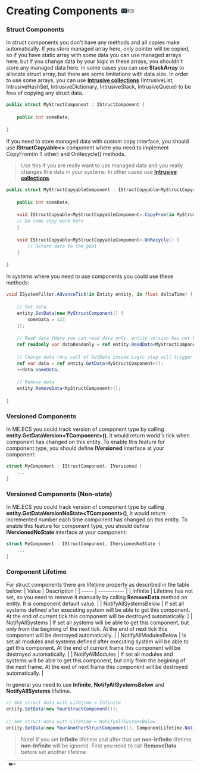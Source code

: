 # Creating Components [![](Logo-Tiny.png)](/../../#glossary)

### Struct Components

In struct components you don't have any methods and all copies make automatically.
If you store managed array here, only pointer will be copied, so if you have static array with some data you can use managed arrays here, but if you change data by your logic in these arrays, you shouldn't store any managed data here. In some cases you can use **StackArray** to allocate struct array, but there are some limitations with data size.
In order to use some arrays, you can use [**Intrusive collections**](https://github.com/chromealex/ecs-submodule/tree/master/ECS/Core/Collections/Intrusive) (IntrusiveList, IntrusiveHashSet, IntrusiveDictionary, IntrusiveStack, IntrusiveQueue) to be free of copying any struct data.

```csharp
public struct MyStructComponent : IStructComponent {
        
    public int someData;

}
```

If you need to store managed data with custom copy interface, you should use **IStructCopyable<>** component where you need to implement CopyFrom(in T other) and OnRecycle() methods.
> Use this if you are really want to use managed data and you really changes this data in your systems. In other cases use [**Intrusive collections**](https://github.com/chromealex/ecs-submodule/tree/master/ECS/Core/Collections/Intrusive).
```csharp
public struct MyStructCopyableComponent : IStructCopyable<MyStructCopyableComponent> {
        
    public int someData;
    
    void IStructCopyable<MyStructCopyableComponent>.CopyFrom(in MyStructCopyableComponent other) {
	// Do some copy work here
    }
    
    void IStructCopyable<MyStructCopyableComponent>.OnRecycle() {
    	// Return data to the pool
    }

}
```

In systems where you need to use components you could use these methods:
```csharp
void ISystemFilter.AdvanceTick(in Entity entity, in float deltaTime) {
      
    // Set data
    entity.SetData(new MyStructComponent() {
    	someData = 123
    });

    // Read data (Here you can read data only, entity version has not been changed)
    ref readonly var dataReadonly = ref entity.ReadData<MyStructComponent>();
    
    // Change data (Any call of GetData inside Logic step will trigger entity version to change)
    ref var data = ref entity.GetData<MyStructComponent>();
    ++data.someData;
    
    // Remove data
    entity.RemoveData<MyStructComponent>();
    
}
```

### Versioned Components

In ME.ECS you could track version of component type by calling **entity.GetDataVersion\<TComponent\>()**, it would return world's tick when component has changed on this entity. To enable this feature for component type, you should define **IVersioned** interface at your component:
	
```csharp
struct MyComponent : IStructComponent, IVersioned {
    ...
}
```

### Versioned Components (Non-state)

In ME.ECS you could track version of component type by calling **entity.GetDataVersionNoState\<TComponent\>()**, it would return incremented number each time component has changed on this entity. To enable this feature for component type, you should define **IVersionedNoState** interface at your component:
	
```csharp
struct MyComponent : IStructComponent, IVersionedNoState {
    ...
}
```

### Component Lifetime

For struct components there are lifetime property as described in the table below:
| Value | Description |
| ----- | ----------- |
| Infinite | Lifetime has not set, so you need to remove it manually by calling **RemoveData** method on entity. It is component default value. |
| NotifyAllSystemsBelow | If set all systems defined after executing system will be able to get this component. At the end of current tick this component will be destroyed automatically. |
| NotifyAllSystems | If set all systems will be able to get this component, but only from the begining of the next tick. At the end of next tick this component will be destroyed automatically. |
| NotifyAllModulesBelow | Is set all modules and systems defined after executing system will be able to get this component. At the end of current frame this component will be destroyed automatically. |
| NotifyAllModules | If set all modules and systems will be able to get this component, but only from the begining of the next frame. At the end of next frame this component will be destroyed automatically. |

In general you need to use **Infinite**, **NotifyAllSystemsBelow** and **NotifyAllSystems** lifetime.
```csharp
// Set struct data with Lifetime = Infinite
entity.SetData(new YourStructComponent());

// Set struct data with Lifetime = NotifyAllSystemsBelow
entity.SetData(new YourAnotherStructComponent(), ComponentLifetime.NotifyAllSystemsBelow);
```

> Note! If you set **Infinite** lifetime and after that set **non-Infinite** lifetime, **non-Infinite** will be ignored. First you need to call **RemoveData** before set another lifetime.
        
[![](Footer.png)](/../../#glossary)
